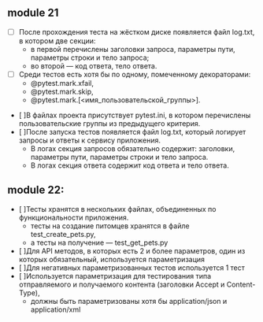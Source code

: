 ## module 21
- [ ] После прохождения теста на жёстком диске появляется файл log.txt, в котором две секции:
  - в первой перечислены заголовки запроса, параметры пути, параметры строки и тело запроса; 
  - во второй — код ответа, тело ответа.
- [ ] Среди тестов есть хотя бы по одному, помеченному декораторами:
  - @pytest.mark.xfail, 
  - @pytest.mark.skip, 
  - @pytest.mark.[<имя_пользовательской_группы>]. 
- [ ]В файлах проекта присутствует pytest.ini, в котором перечислены пользовательские группы из предыдущего критерия. 
- [ ]После запуска тестов появляется файл log.txt, который логирует запросы и ответы к сервису приложения. 
  - В логах секция запросов обязательно содержит: заголовки, параметры пути, параметры строки и тело запроса. 
  - В логах секция ответа содержит код ответа и тело ответа.

## module 22:
- [ ]Тесты хранятся в нескольких файлах, объединенных по функциональности приложения.
  - тесты на создание питомцев хранятся в файле test_create_pets.py, 
  - а тесты на получение — test_get_pets.py
- [ ]Для API методов, в которых есть 2 и более параметров, один из которых обязательный, используется параметризация 
- [ ]Для негативных параметризованных тестов используется 1 тест 
- [ ]Используется параметризация для тестирования типа отправляемого и получаемого контента (заголовки Accept и Content-Type), 
  - должны быть параметризованы хотя бы application/json и application/xml
